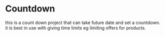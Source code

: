 # Countdown
this is a count down project that can take future date and set a countdown. it is best in use with giving time limits eg limiting offers for products.

